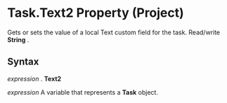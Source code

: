 
# Task.Text2 Property (Project)

Gets or sets the value of a local Text custom field for the task. Read/write  **String** .


## Syntax

 _expression_ . **Text2**

 _expression_ A variable that represents a **Task** object.

